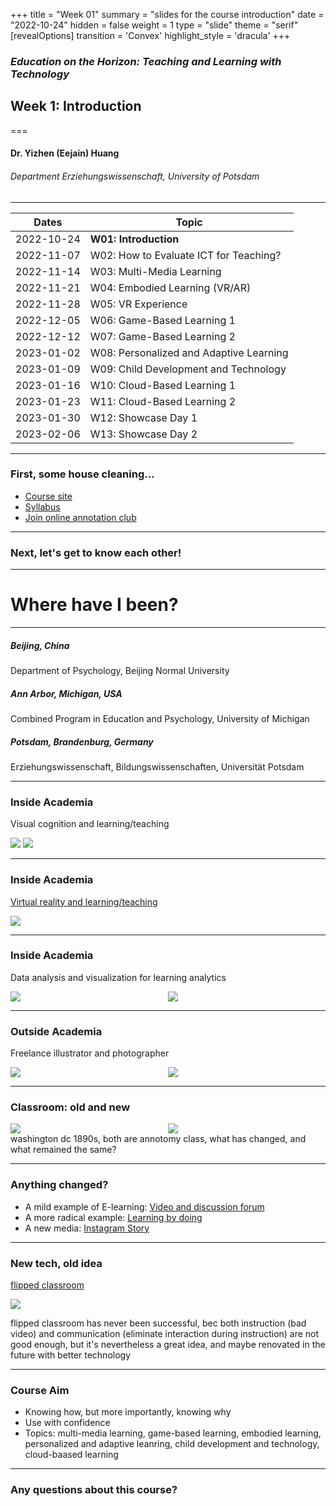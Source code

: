 +++
title = "Week 01"
summary = "slides for the course introduction"
date = "2022-10-24"
hidden = false
weight = 1
type = "slide"
theme = "serif"
[revealOptions]
transition = 'Convex'
highlight_style = 'dracula'
+++

### *Education on the Horizon: Teaching and Learning with Technology*
## Week 1: Introduction 
===
#### Dr. Yizhen (Eejain) Huang
###### Department Erziehungswissenschaft, University of Potsdam

---
| Dates      | Topic                                   |
|------------|-----------------------------------------|
| 2022-10-24 | **W01: Introduction**                   |
| 2022-11-07 | W02: How to Evaluate ICT for Teaching?  |
| 2022-11-14 | W03: Multi-Media Learning               |
| 2022-11-21 | W04: Embodied Learning (VR/AR)          |
| 2022-11-28 | W05: VR Experience                      |
| 2022-12-05 | W06: Game-Based Learning 1              |
| 2022-12-12 | W07: Game-Based Learning 2              |
| 2023-01-02 | W08: Personalized and Adaptive Learning |
| 2023-01-09 | W09: Child Development and Technology   |
| 2023-01-16 | W10: Cloud-Based Learning 1             |
| 2023-01-23 | W11: Cloud-Based Learning 2             |
| 2023-01-30 | W12: Showcase Day 1                     |
| 2023-02-06 | W13: Showcase Day 2                     |

---
### First, some house cleaning...
- [Course site](https://edutech.netlify.com/)
- [Syllabus](https://edutech.netlify.app/post/edutech_syllabus/)  
- [Join online annotation club](https://hypothes.is/groups/Lj6jaX9r/edutech)


---
### Next, let's get to know each other!

---
# Where have I been?

<section data-background-image="/media/earth.jpg" >
</section>

---
##### *Beijing, China*

Department of Psychology, Beijing Normal University

##### *Ann Arbor, Michigan, USA* 

Combined Program in Education and Psychology, University of Michigan

##### *Potsdam, Brandenburg, Germany*

Erziehungswissenschaft, Bildungswissenschaften, Universität Potsdam

---
### Inside Academia

Visual cognition and learning/teaching

![](/media/em.png)
![](/media/examp.jpg)

---
### Inside Academia

[Virtual reality and learning/teaching](https://www.uni-potsdam.de/en/erziehungswissenschaftliche-bildungsforschung/research/virtual-classroom)

![](/media/vrclass2.png)

---

### Inside Academia

Data analysis and visualization for learning analytics

<style>
.multicol{
    display: flex;
}
.col_l{
    flex: 4;
}
.col_r{
    flex: 4;
}
</style>

<div class="multicol">

<div class="col_l">
      <img src="/media/ScatterPlot.jpg" > 
</div>

<div class="col_r">
<section>
      <img src="/media/Picture1.png" > 
</section>
</div>

</div>

---
### Outside Academia

Freelance illustrator and photographer

<div class="multicol">

<div class="col_l">
      <img src="/media/pic1.jpg" > 
</div>

<div class="col_r">
<section>
      <img src="/media/pic2.jpg" > 
</section>
</div>

</div>


---
### Classroom: old and new

<div class="multicol">

<div class="col_l">
      <img src="/media/classrooms-1890s-1.jpg" > 
</div>

<div class="col_r">
<section>
      <img src="/media/classroom.jpg" > 
</section>
</div>

</div>

<aside class="notes">
      washington dc 1890s, both are annotomy class, what has changed, and what remained the same?
</aside>

---
### Anything changed?
- A mild example of E-learning: [Video and discussion forum](https://www.coursera.org/)
- A more radical example: [Learning by doing](https://www.codecademy.com)
- A new media: [Instagram Story](https://www.instagram.com/seeduniversity/)

---
### New tech, old idea
[flipped classroom](https://www.youtube.com/watch?v=qdKzSq_t8k8)

![](/media/covidteach.jpeg)

<aside class="notes">
            flipped classroom has never been successful, bec both instruction (bad video) and communication (eliminate interaction during instruction) are not good enough, but it's nevertheless a great idea, and maybe renovated in the future with better technology 
</aside>

---
### Course Aim 
- Knowing how, but more importantly, knowing why
- Use with confidence
- Topics: multi-media learning, game-based learning, embodied learning, personalized and adaptive leanring, child development and technology, cloud-baased learning


---
### Any questions about this course?
